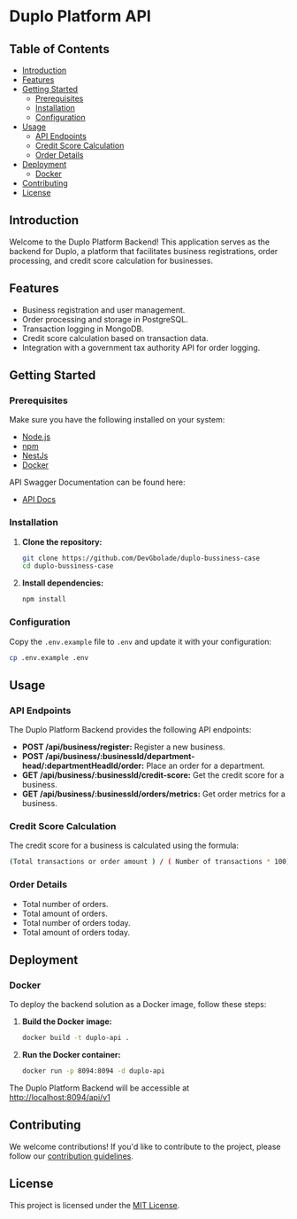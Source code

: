 # Duplo Platform API

<!-- ![Duplo Logo](./duplo-logo.png) -->

## Table of Contents

- [Introduction](#introduction)
- [Features](#features)
- [Getting Started](#getting-started)
  - [Prerequisites](#prerequisites)
  - [Installation](#installation)
  - [Configuration](#configuration)
- [Usage](#usage)
  - [API Endpoints](#api-endpoints)
  - [Credit Score Calculation](#credit-score-calculation)
  - [Order Details](#order-details)
- [Deployment](#deployment)
  - [Docker](#docker)
- [Contributing](#contributing)
- [License](#license)

## Introduction

Welcome to the Duplo Platform Backend! This application serves as the backend for Duplo, a platform that facilitates business registrations, order processing, and credit score calculation for businesses.

## Features

- Business registration and user management.
- Order processing and storage in PostgreSQL.
- Transaction logging in MongoDB.
- Credit score calculation based on transaction data.
- Integration with a government tax authority API for order logging.

## Getting Started

### Prerequisites

Make sure you have the following installed on your system:

- [Node.js](https://nodejs.org/)
- [npm](https://www.npmjs.com/)
- [NestJs](https://nestjs.com)
- [Docker](https://www.docker.com/)

API Swagger Documentation can be found here:

- [API Docs](http://localhost:8094/api/v1/)

### Installation

1. **Clone the repository:**

   ```bash
   git clone https://github.com/DevGbolade/duplo-bussiness-case
   cd duplo-bussiness-case
   ```

2. **Install dependencies:**

   ```bash
   npm install
   ```

### Configuration

Copy the `.env.example` file to `.env` and update it with your configuration:

```bash
cp .env.example .env
```

## Usage

### API Endpoints

The Duplo Platform Backend provides the following API endpoints:

- **POST /api/business/register:** Register a new business.
- **POST /api/business/:businessId/department-head/:departmentHeadId/order:** Place an order for a department.
- **GET /api/business/:businessId/credit-score:** Get the credit score for a business.
- **GET /api/business/:businessId/orders/metrics:** Get order metrics for a business.

### Credit Score Calculation

The credit score for a business is calculated using the formula:

```bash
(Total transactions or order amount ) / ( Number of transactions * 100)
```

### Order Details

- Total number of orders.
- Total amount of orders.
- Total number of orders today.
- Total amount of orders today.

## Deployment

### Docker

To deploy the backend solution as a Docker image, follow these steps:

1. **Build the Docker image:**

   ```bash
   docker build -t duplo-api .
   ```

2. **Run the Docker container:**

   ```bash
   docker run -p 8094:8094 -d duplo-api
   ```

The Duplo Platform Backend will be accessible at [http://localhost:8094/api/v1](http://localhost:8094/api/v1)

## Contributing

We welcome contributions! If you'd like to contribute to the project, please follow our [contribution guidelines](CONTRIBUTING.md).

## License

This project is licensed under the [MIT License](LICENSE).
